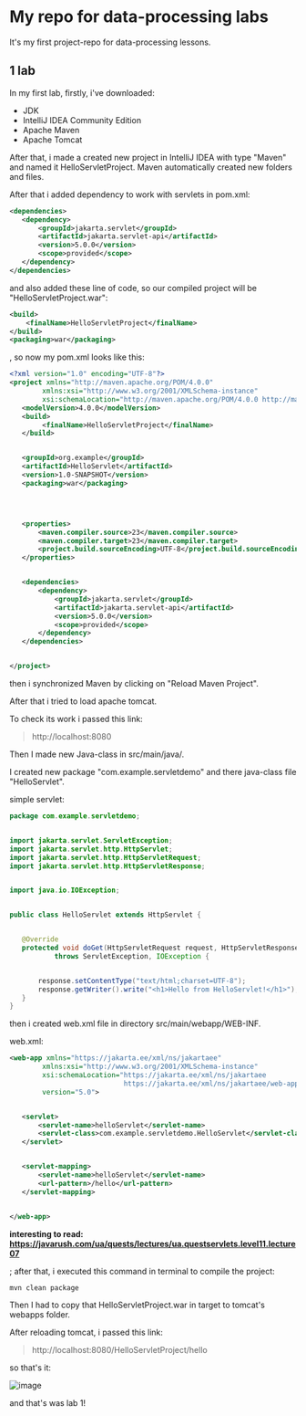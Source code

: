 # My repo for data-processing labs

It's my first project-repo for data-processing lessons.

## 1 lab

In my first lab, firstly, i've downloaded:
- JDK
- IntelliJ IDEA Community Edition
- Apache Maven
- Apache Tomcat

After that, i made a created new project in IntelliJ IDEA with type "Maven" and named it HelloServletProject.
Maven automatically created new folders and files.

After that i added dependency to work with servlets in pom.xml:

```xml
<dependencies>
   <dependency>
       <groupId>jakarta.servlet</groupId>
       <artifactId>jakarta.servlet-api</artifactId>
       <version>5.0.0</version>
       <scope>provided</scope>
   </dependency>
</dependencies>
```
and also added these line of code, so our compiled project will be "HelloServletProject.war":

```xml
<build>
    <finalName>HelloServletProject</finalName>
</build>
<packaging>war</packaging>
```
, so now my pom.xml looks like this:

```xml
<?xml version="1.0" encoding="UTF-8"?>
<project xmlns="http://maven.apache.org/POM/4.0.0"
        xmlns:xsi="http://www.w3.org/2001/XMLSchema-instance"
        xsi:schemaLocation="http://maven.apache.org/POM/4.0.0 http://maven.apache.org/xsd/maven-4.0.0.xsd">
   <modelVersion>4.0.0</modelVersion>
   <build>
        <finalName>HelloServletProject</finalName>
   </build>


   <groupId>org.example</groupId>
   <artifactId>HelloServlet</artifactId>
   <version>1.0-SNAPSHOT</version>
   <packaging>war</packaging>




   <properties>
       <maven.compiler.source>23</maven.compiler.source>
       <maven.compiler.target>23</maven.compiler.target>
       <project.build.sourceEncoding>UTF-8</project.build.sourceEncoding>
   </properties>


   <dependencies>
       <dependency>
           <groupId>jakarta.servlet</groupId>
           <artifactId>jakarta.servlet-api</artifactId>
           <version>5.0.0</version>
           <scope>provided</scope>
       </dependency>
   </dependencies>


</project>

```

then i synchronized Maven by clicking on "Reload Maven Project".

After that i tried to load apache tomcat.

To check its work i passed this link:

> http://localhost:8080

Then I made new Java-class in src/main/java/.

I created new package "com.example.servletdemo" and there java-class file "HelloServlet".

simple servlet:

```java
package com.example.servletdemo;


import jakarta.servlet.ServletException;
import jakarta.servlet.http.HttpServlet;
import jakarta.servlet.http.HttpServletRequest;
import jakarta.servlet.http.HttpServletResponse;


import java.io.IOException;


public class HelloServlet extends HttpServlet {


   @Override
   protected void doGet(HttpServletRequest request, HttpServletResponse response)
           throws ServletException, IOException {


       response.setContentType("text/html;charset=UTF-8");
       response.getWriter().write("<h1>Hello from HelloServlet!</h1>");
   }
}
```
then i created web.xml file in directory src/main/webapp/WEB-INF.

web.xml:
```xml
<web-app xmlns="https://jakarta.ee/xml/ns/jakartaee"
        xmlns:xsi="http://www.w3.org/2001/XMLSchema-instance"
        xsi:schemaLocation="https://jakarta.ee/xml/ns/jakartaee
                            https://jakarta.ee/xml/ns/jakartaee/web-app_5_0.xsd"
        version="5.0">


   <servlet>
       <servlet-name>helloServlet</servlet-name>
       <servlet-class>com.example.servletdemo.HelloServlet</servlet-class>
   </servlet>


   <servlet-mapping>
       <servlet-name>helloServlet</servlet-name>
       <url-pattern>/hello</url-pattern>
   </servlet-mapping>


</web-app>
```

**interesting to read: https://javarush.com/ua/quests/lectures/ua.questservlets.level11.lecture07**

; after that, i executed this command in terminal to compile the project:

```zsh
mvn clean package
```

Then I had to copy that HelloServletProject.war in target to tomcat's webapps folder.

After reloading tomcat, i passed this link:

> http://localhost:8080/HelloServletProject/hello

so that's it:

![image](https://github.com/user-attachments/assets/2edc0b6e-802c-457c-822a-462d15c9adce)

and that's was lab 1!
